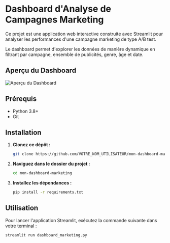 # Dashboard d'Analyse de Campagnes Marketing

Ce projet est une application web interactive construite avec Streamlit pour analyser les performances d'une campagne marketing de type A/B test.

Le dashboard permet d'explorer les données de manière dynamique en filtrant par campagne, ensemble de publicités, genre, âge et date.

## Aperçu du Dashboard

![Aperçu du Dashboard](URL_DE_VOTRE_CAPTURE_D_ECRAN)  <!-- Optionnel : si vous hébergez votre image -->

## Prérequis

- Python 3.8+
- Git

## Installation

1.  **Clonez ce dépôt :**
    ```bash
    git clone https://github.com/VOTRE_NOM_UTILISATEUR/mon-dashboard-marketing.git
    ```
2.  **Naviguez dans le dossier du projet :**
    ```bash
    cd mon-dashboard-marketing
    ```
3.  **Installez les dépendances :**
    ```bash
    pip install -r requirements.txt
    ```

## Utilisation

Pour lancer l'application Streamlit, exécutez la commande suivante dans votre terminal :

```bash
streamlit run dashboard_marketing.py